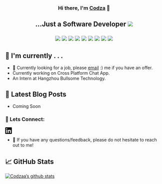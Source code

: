
<h3 align="center">
Hi there, I'm <a href="https://colinmudzami.netlify.app" target="_blank" rel="noreferrer">Codza</a> 👋
</h3>

<h2 align="center">
...Just a Software Developer <img src="https://emojis.slackmojis.com/emojis/images/1597320283/10003/catjam.gif?1597320283" width="25px">


![](https://img.shields.io/badge/Code-C%23-blue?style=flat&logo=dotnet&color=512BD4)
![](https://img.shields.io/badge/Code-Javascript-yellow?style=flat&logo=Javascript&color=F7DF1E)
![](https://img.shields.io/badge/Code-SQL-yellow?style=flat&logo=SQLite&color=003B57)
![](https://img.shields.io/badge/Code-Xamarin-yellow?style=flat&logo=Xamarin&color=3498DB)
![](https://img.shields.io/badge/Code-HTML-yellow?style=flat&logo=HTML5&color=E34F26)
![](https://img.shields.io/badge/Code-CSS-yellow?style=flat&logo=CSS3&color=1572B6)
![](https://img.shields.io/badge/Code-GODOT-yellow?style=flat&logo=GodotEngine&color=478CBF)
![](https://img.shields.io/badge/Code-Blockchain-yellow?style=flat&logo=Ethereum&color=3C3C3D)
![](https://img.shields.io/badge/Style-Bootstrap-informational?style=flat&logo=Bootstrap&color=7952B3)

</h2>


## 🔭 I'm currently . . .

- 💼 Currently looking for a job, please  [email](mailto:colintaurai@outlook.com) :) me if you have an offer.
- Currently working on Cross Platform Chat App.
- An Intern at Hangzhou Bullsome Technology.


## 📝 Latest Blog Posts

-   Coming Soon

### 🤝 Lets Connect:

<a href="https://www.linkedin.com/in/colin-mudzami-4243b1149"><img align="left" src="linkedin.svg" alt="Colin Mudzami | LinkedIn" width="21px"/></a>


</br>

- 💬 If you have any questions/feedback, please do not hesitate to reach out to me!


## 📈 GitHub Stats

[![Codzaa’s github stats](https://github-readme-stats.vercel.app/api?username=codzaa)](https://github.com/Codzaa)
